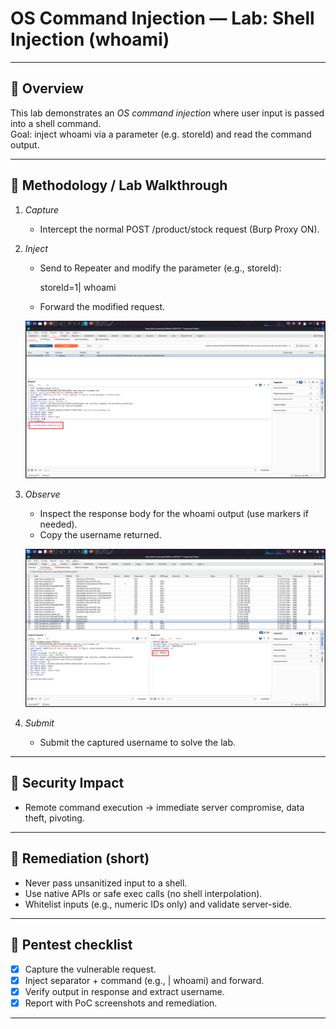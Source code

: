 # OS Command Injection — Lab: Shell Injection (whoami)

---

## 🔹 Overview
This lab demonstrates an *OS command injection* where user input is passed into a shell command.  
Goal: inject whoami via a parameter (e.g. storeId) and read the command output.

---

## 🔹 Methodology / Lab Walkthrough

1. *Capture*  
   - Intercept the normal POST /product/stock request (Burp Proxy ON).

2. *Inject*  
   - Send to Repeater and modify the parameter (e.g., storeId):  
     
     storeId=1| whoami
     
   - Forward the modified request.

   ![Injected request showing storeId modified with | whoami](../images/os-injection-modify.png)

3. *Observe*  
   - Inspect the response body for the whoami output (use markers if needed).  
   - Copy the username returned.

   ![Response showing whoami output / username](../images/os-injection-whoami.png)

4. *Submit*  
   - Submit the captured username to solve the lab.

---

## 🔹 Security Impact
- Remote command execution → immediate server compromise, data theft, pivoting.

---

## 🔹 Remediation (short)
- Never pass unsanitized input to a shell.  
- Use native APIs or safe exec calls (no shell interpolation).  
- Whitelist inputs (e.g., numeric IDs only) and validate server-side.

---

## 🔹 Pentest checklist
- [x] Capture the vulnerable request.  
- [x] Inject separator + command (e.g., | whoami) and forward.  
- [x] Verify output in response and extract username.  
- [x] Report with PoC screenshots and remediation.

---
